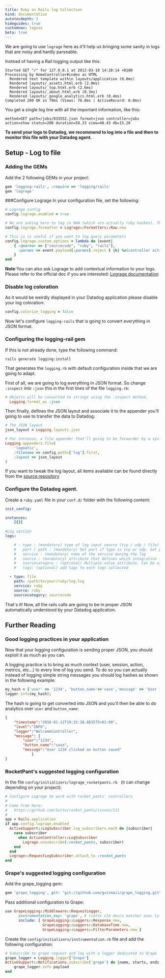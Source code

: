```yaml
---
title: Ruby on Rails log Collection
kind: documentation
autotocdepth: 2
hideguides: true
customnav: lognav
beta: true
---
```


We are going to use `lograge` here as it'll help us bringing some sanity in logs that are noisy and hardly parseable. 

Instead of having a Rail logging output like this:

```
Started GET "/" for 127.0.0.1 at 2012-03-10 14:28:14 +0100
Processing by HomeController#index as HTML
  Rendered text template within layouts/application (0.0ms)
  Rendered layouts/_assets.html.erb (2.0ms)
  Rendered layouts/_top.html.erb (2.6ms)
  Rendered layouts/_about.html.erb (0.3ms)
  Rendered layouts/_google_analytics.html.erb (0.4ms)
Completed 200 OK in 79ms (Views: 78.8ms | ActiveRecord: 0.0ms)
```

You get a single log line with all the important information, like this:

```
method=GET path=/jobs/833552.json format=json controller=jobs action=show status=200 duration=58.33 view=40.43 db=15.26
```

**To send your logs to Datadog, we recommend to log into a file and then to monitor this file with your Datadog agent.**

## Setup - Log to file
### Adding the GEMs
Add the 2 following GEMs in your project:

```ruby
gem 'logging-rails', :require => 'logging/rails'
gem 'lograge'
```

###Configure Lograge
In your configuration file, set the following:

```ruby
# Lograge config
config.lograge.enabled = true

# We are asking here to log in RAW (which are actually ruby hashes). The Ruby logging is going to take care of the JSON formatting.
config.lograge.formatter = Lograge::Formatters::Raw.new

# This is is useful if you want to log query parameters
config.lograge.custom_options = lambda do |event|
    { :@marker => ["sourcecode", "ruby", "rails"],
      :params => event.payload[:params].reject { |k| %w(controller action).include? k }
    }
end
```

**Note**:You can also ask Lograge to add contextual information to your logs. Please refer to the official doc if you are interested: [Lograge documentation](https://github.com/roidrage/lograge#installation)

### Disable log coloration
As it would be weirdly displayed in your Datadog application please disable your log coloration:

```ruby
config.colorize_logging = false
```


Now let's configure `logging-rails` that is going to convert everything in JSON format.

### Configuring the logging-rail gem
If this is not already done, type the following command:

```shell
rails generate logging:install
```

That generates the `logging.rb` with default configuration inside that we are going to adapt.

First of all, we are going to log everything in JSON format. So change `:inspect` into `:json` this in the first lines of the file `logging.rb`:

```ruby
# Objects will be converted to strings using the :inspect method.
  Logging.format_as :json
```

Then finally, defines the JSON layout and associate it to the appender you'll going to use to transfer the data to Datadog:

```ruby
# The JSON layout
json_layout = Logging.layouts.json

# For instance, a file appender that'll going to be forwarder by a syslog agent to Logmatic.io
Logging.appenders.file(
    'logmatic',
    :filename => config.paths['log'].first,
    :layout => json_layout
)
```

If you want to tweak the log layout, all items available can be found directly from the [source repository](https://github.com/TwP/logging/blob/master/lib/logging/layouts/parseable.rb#L100)

### Configure the Datadog agent.

Create a `ruby.yaml` file in your `conf.d/` folder with the following content:

```yaml
init_config:

instances:
    [{}]
    
#Log section
logs:

    # - type : (mandatory) type of log input source (tcp / udp / file)
    #   port / path : (mandatory) Set port if type is tcp or udp. Set path if type is file
    #   service : (mandatory) name of the service owning the log
    #   source : (mandatory) attribute that defines which integration is sending the logs
    #   sourcecategory : (optional) Multiple value attribute. Can be used to refine the source attribtue
    #   tags: (optional) add tags to each logs collected

  - type: file
    path: /path/to/your/ruby/log.log
    service: ruby
    source: ruby
    sourcecategory: sourcecode
```

That's it! Now, all the rails calls are going to be in proper JSON automatically understood by your Datadog application.

## Further Reading
### Good logging practices in your application

Now that your logging configuration is sending proper JSON, you should exploit it as much as you can.

A logging practice is to bring as much context (user, session, action, metrics, etc...) to every line of log you send.
To do so you can actually instead of logging simple string messages you should log hashes as shown in the following example:

```ruby
my_hash = {'user' => '1234', 'button_name'=>'save','message' => 'User 1234 clicked on button saved'};
logger.info(my_hash);
```

The hash is going to get converted into JSON and you'll then be able to do analytics over `user` and `button_name`:

```json
{
    "timestamp":"2016-01-12T19:15:18.683575+01:00",
    "level":"INFO",
    "logger":"WelcomeController",
    "message": {
        "user":"1234",
        "button_name":"save",
        "message":"User 1234 clicked on button saved"
            }
}
```

### RocketPant's suggested logging configuration

In the file `config/initializers/lograge_rocketpants.rb ` (it can change depending on your project):

```ruby
# Configure Lograge to work with rocket_pants' controllers      
#       
# Come from here:       
#   https://github.com/Sutto/rocket_pants/issues/111        
#       
app = Rails.application
if app.config.lograge.enabled
  ActiveSupport::LogSubscriber.log_subscribers.each do |subscriber|
    case subscriber
      when ActionController::LogSubscriber
        Lograge.unsubscribe(:rocket_pants, subscriber)
    end
  end
  Lograge::RequestLogSubscriber.attach_to :rocket_pants
end
```

### Grape's suggested logging configuration

Add the grape_logging gem:

```ruby
gem 'grape_logging', git: "git://github.com/guizmaii/grape_logging.git", branch: "master"
```

Pass additional configuration to Grape:

```ruby
use GrapeLogging::Middleware::RequestLogger,
      instrumentation_key: 'grape', # (cette clé devra matcher avec la config du point 2.3)
      include: [ GrapeLogging::Loggers::Response.new,
                 GrapeLogging::Loggers::DatabaseTime.new,
                 GrapeLogging::Loggers::FilterParameters.new ]
```

Create the `config/initializers/instrumentation.rb` file and add the following configuration:

```ruby
# Subscribe to grape request and log with a logger dedicated to Grape
grape_logger = Logging.logger['Grape']
ActiveSupport::Notifications.subscribe('grape') do |name, starts, ends, notification_id, payload|
    grape_logger.info payload
end
```
